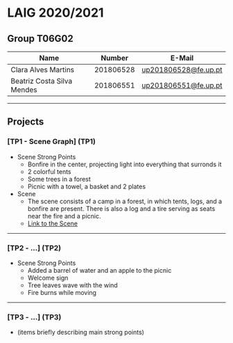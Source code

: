 # LAIG 2020/2021

## Group T06G02

| Name                       | Number    | E-Mail              |
| ---------------------------| --------- | --------------------|
| Clara Alves Martins        | 201806528 | up201806528@fe.up.pt|
| Beatriz Costa Silva Mendes | 201806551 | up201806551@fe.up.pt|

----

## Projects

### [TP1 - Scene Graph] (TP1)

- Scene Strong Points
  - Bonfire in the center, projecting light into everything that surronds it
  - 2 colorful tents
  - Some trees in a forest
  - Picnic with a towel, a basket and 2 plates
- Scene
  - The scene consists of a camp in a forest, in which tents, logs, and a bonfire are present. There is also a log and a tire serving as seats near the fire and a picnic.
  - [Link to the Scene](https://git.fe.up.pt/laig/laig-2020-2021/t06/laig-t06-g02/-/blob/master/TP1/scenes/LAIG_TP1_XML_T6G02.xml)

-----

### [TP2 - ...] (TP2)
- Scene Strong Points
  - Added a barrel of water and an apple to the picnic
  - Welcome sign
  - Tree leaves wave with the wind
  - Fire burns while moving

----

### [TP3 - ...] (TP3)
- (items briefly describing main strong points)

